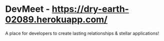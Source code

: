 # DevMeet - https://dry-earth-02089.herokuapp.com/
A place for developers to create lasting relationships & stellar applications!
